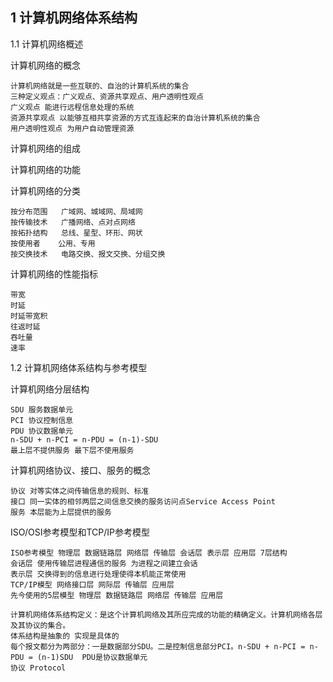 ## 1 计算机网络体系结构

1.1 计算机网络概述

计算机网络的概念

```
计算机网络就是一些互联的、自治的计算机系统的集合
三种定义观点：广义观点、资源共享观点、用户透明性观点
广义观点 能进行远程信息处理的系统
资源共享观点 以能够互相共享资源的方式互连起来的自治计算机系统的集合
用户透明性观点 为用户自动管理资源
```

计算机网络的组成

计算机网络的功能

计算机网络的分类

```
按分布范围	广域网、城域网、局域网
按传输技术	广播网络、点对点网络
按拓扑结构	总线、星型、环形、网状
按使用者	公用、专用
按交换技术	电路交换、报文交换、分组交换
```

计算机网络的性能指标

```
带宽
时延
时延带宽积
往返时延
吞吐量
速率
```



1.2 计算机网络体系结构与参考模型

计算机网络分层结构

```
SDU 服务数据单元
PCI 协议控制信息
PDU 协议数据单元
n-SDU + n-PCI = n-PDU = (n-1)-SDU
最上层不提供服务 最下层不使用服务
```

计算机网络协议、接口、服务的概念

```
协议 对等实体之间传输信息的规则、标准
接口 同一实体的相邻两层之间信息交换的服务访问点Service Access Point
服务 本层能为上层提供的服务
```



ISO/OSI参考模型和TCP/IP参考模型

```
ISO参考模型 物理层 数据链路层 网络层 传输层 会话层 表示层 应用层 7层结构
会话层 使用传输层进程通信的服务 为进程之间建立会话
表示层 交换得到的信息进行处理使得本机能正常使用
TCP/IP模型 网络接口层 网际层 传输层 应用层
先今使用的5层模型 物理层 数据链路层 网络层 传输层 应用层
```



```
计算机网络体系结构定义：是这个计算机网络及其所应完成的功能的精确定义。计算机网络各层及其协议的集合。
体系结构是抽象的 实现是具体的
每个报文都分为两部分：一是数据部分SDU。二是控制信息部分PCI。n-SDU + n-PCI = n-PDU = (n-1)SDU  PDU是协议数据单元
协议 Protocol

```

